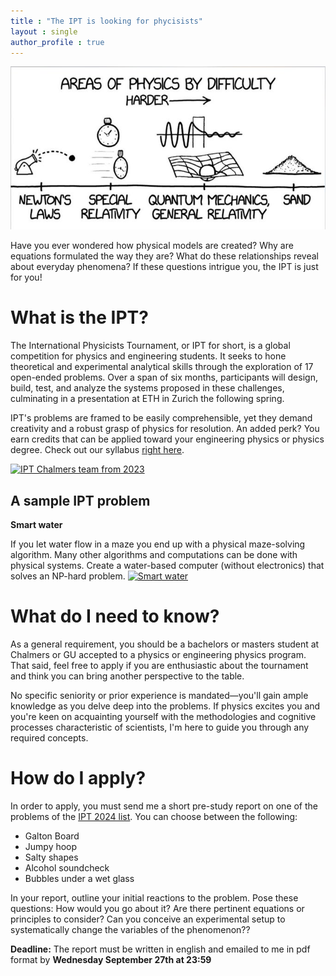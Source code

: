 ```yaml
---
title : "The IPT is looking for phycisists"
layout : single
author_profile : true
---
```

![What they never tell you during undergrad](../assets/images/physics-hardness-meme.jpg)

Have you ever wondered how physical models are created? Why are equations formulated the way they are? What do these relationships reveal about everyday phenomena? If these questions intrigue you, the IPT is just for you!
# What is the IPT?
The International Physicists Tournament, or IPT for short, is a global competition for physics and engineering students. It seeks to hone theoretical and experimental analytical skills through the exploration of 17 open-ended problems. Over a span of six months, participants will design, build, test, and analyze the systems proposed in these challenges, culminating in a presentation at ETH in Zurich the following spring.

IPT's problems are framed to be easily comprehensible, yet they demand creativity and a robust grasp of physics for resolution. An added perk? You earn credits that can be applied toward your engineering physics or physics degree. Check out our syllabus [right here](../assets/IPT_course_syllabus.pdf).

[![IPT Chalmers team from 2023](https://img.youtube.com/vi/kD28edrq_dY/0.jpg)](https://www.youtube.com/watch?v=kD28edrq_dY)
## A sample IPT problem
**Smart water**

If you let water flow in a maze you end up with a physical maze-solving algorithm. Many other algorithms and computations can be done with physical systems. Create a water-based computer (without electronics) that solves an NP-hard problem.
[![Smart water](https://img.youtube.com/vi/81ebWToAnvA/0.jpg)](https://www.youtube.com/watch?v=81ebWToAnvA)

# What do I need to know?

As a general requirement, you should be a bachelors or masters student at Chalmers or GU accepted to a physics or engineering physics program. That said, feel free to apply if you are enthusiastic about the tournament and think you can bring another perspective to the table.

No specific seniority or prior experience is mandated—you'll gain ample knowledge as you delve deep into the problems. If physics excites you and you're keen on acquainting yourself with the methodologies and cognitive processes characteristic of scientists, I'm here to guide you through any required concepts.

# How do I apply?

In order to apply, you must send me a short pre-study report on one of the problems of the [IPT 2024 list](https://iptnet.info/wp-content/uploads/2023/09/problem-list24.pdf). You can choose between the following: 
* Galton Board 
* Jumpy hoop 
* Salty shapes 
* Alcohol soundcheck 
* Bubbles under a wet glass

In your report, outline your initial reactions to the problem. Pose these questions: How would you go about it? Are there pertinent equations or principles to consider? Can you conceive an experimental setup to systematically change the variables of the phenomenon??

**Deadline:** The report must be written in english and emailed to me in pdf format by **Wednesday September 27th at 23:59**
